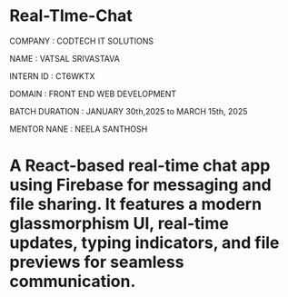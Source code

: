 # Real-TIme-Chat
COMPANY : CODTECH IT SOLUTIONS

NAME : VATSAL SRIVASTAVA

INTERN ID : CT6WKTX

DOMAIN : FRONT END WEB DEVELOPMENT

BATCH DURATION : JANUARY 30th,2025 to MARCH 15th, 2025

MENTOR NANE : NEELA SANTHOSH

# A React-based real-time chat app using Firebase for messaging and file sharing. It features a modern glassmorphism UI, real-time updates, typing indicators, and file previews for seamless communication.

